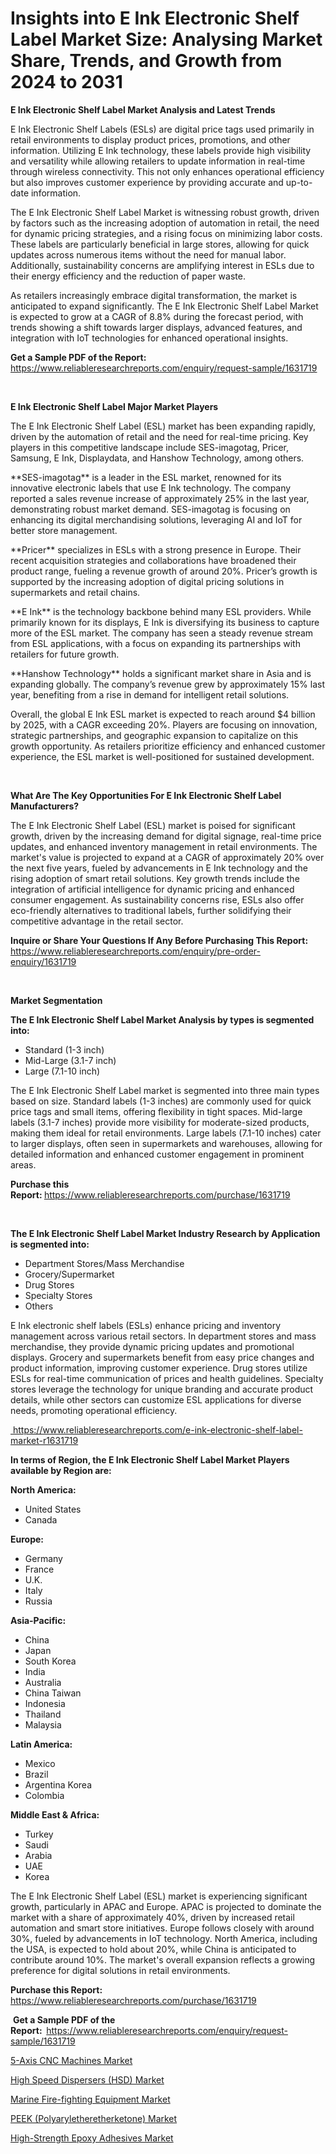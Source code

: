 <p><h1>Insights into E Ink Electronic Shelf Label Market Size: Analysing Market Share, Trends, and Growth from 2024 to 2031</h1></p><p><strong>E Ink Electronic Shelf Label Market Analysis and Latest Trends</strong></p>
<p><p>E Ink Electronic Shelf Labels (ESLs) are digital price tags used primarily in retail environments to display product prices, promotions, and other information. Utilizing E Ink technology, these labels provide high visibility and versatility while allowing retailers to update information in real-time through wireless connectivity. This not only enhances operational efficiency but also improves customer experience by providing accurate and up-to-date information.</p><p>The E Ink Electronic Shelf Label Market is witnessing robust growth, driven by factors such as the increasing adoption of automation in retail, the need for dynamic pricing strategies, and a rising focus on minimizing labor costs. These labels are particularly beneficial in large stores, allowing for quick updates across numerous items without the need for manual labor. Additionally, sustainability concerns are amplifying interest in ESLs due to their energy efficiency and the reduction of paper waste.</p><p>As retailers increasingly embrace digital transformation, the market is anticipated to expand significantly. The E Ink Electronic Shelf Label Market is expected to grow at a CAGR of 8.8% during the forecast period, with trends showing a shift towards larger displays, advanced features, and integration with IoT technologies for enhanced operational insights.</p></p>
<p><strong>Get a Sample PDF of the Report:&nbsp;</strong> <a href="https://www.reliableresearchreports.com/enquiry/request-sample/1631719?utm_campaign=31&utm_medium=2&utm_source=Github&utm_content=ia&utm_term=27102024&utm_id=e-ink-electronic-shelf-label">https://www.reliableresearchreports.com/enquiry/request-sample/1631719</a></p>
<p>&nbsp;</p>
<p><strong>E Ink Electronic Shelf Label Major Market Players</strong></p>
<p><p>The E Ink Electronic Shelf Label (ESL) market has been expanding rapidly, driven by the automation of retail and the need for real-time pricing. Key players in this competitive landscape include SES-imagotag, Pricer, Samsung, E Ink, Displaydata, and Hanshow Technology, among others.</p><p>**SES-imagotag** is a leader in the ESL market, renowned for its innovative electronic labels that use E Ink technology. The company reported a sales revenue increase of approximately 25% in the last year, demonstrating robust market demand. SES-imagotag is focusing on enhancing its digital merchandising solutions, leveraging AI and IoT for better store management.</p><p>**Pricer** specializes in ESLs with a strong presence in Europe. Their recent acquisition strategies and collaborations have broadened their product range, fueling a revenue growth of around 20%. Pricer’s growth is supported by the increasing adoption of digital pricing solutions in supermarkets and retail chains.</p><p>**E Ink** is the technology backbone behind many ESL providers. While primarily known for its displays, E Ink is diversifying its business to capture more of the ESL market. The company has seen a steady revenue stream from ESL applications, with a focus on expanding its partnerships with retailers for future growth.</p><p>**Hanshow Technology** holds a significant market share in Asia and is expanding globally. The company’s revenue grew by approximately 15% last year, benefiting from a rise in demand for intelligent retail solutions.</p><p>Overall, the global E Ink ESL market is expected to reach around $4 billion by 2025, with a CAGR exceeding 20%. Players are focusing on innovation, strategic partnerships, and geographic expansion to capitalize on this growth opportunity. As retailers prioritize efficiency and enhanced customer experience, the ESL market is well-positioned for sustained development.</p></p>
<p>&nbsp;</p>
<p><strong>What Are The Key Opportunities For E Ink Electronic Shelf Label Manufacturers?</strong></p>
<p><p>The E Ink Electronic Shelf Label (ESL) market is poised for significant growth, driven by the increasing demand for digital signage, real-time price updates, and enhanced inventory management in retail environments. The market's value is projected to expand at a CAGR of approximately 20% over the next five years, fueled by advancements in E Ink technology and the rising adoption of smart retail solutions. Key growth trends include the integration of artificial intelligence for dynamic pricing and enhanced consumer engagement. As sustainability concerns rise, ESLs also offer eco-friendly alternatives to traditional labels, further solidifying their competitive advantage in the retail sector.</p></p>
<p><strong>Inquire or Share Your Questions If Any Before Purchasing This Report:</strong> <a href="https://www.reliableresearchreports.com/enquiry/pre-order-enquiry/1631719?utm_campaign=31&utm_medium=2&utm_source=Github&utm_content=ia&utm_term=27102024&utm_id=e-ink-electronic-shelf-label">https://www.reliableresearchreports.com/enquiry/pre-order-enquiry/1631719</a></p>
<p>&nbsp;</p>
<p><strong>Market Segmentation</strong></p>
<p><strong>The E Ink Electronic Shelf Label Market Analysis by types is segmented into:</strong></p>
<p><ul><li>Standard (1-3 inch)</li><li>Mid-Large (3.1-7 inch)</li><li>Large (7.1-10 inch)</li></ul></p>
<p><p>The E Ink Electronic Shelf Label market is segmented into three main types based on size. Standard labels (1-3 inches) are commonly used for quick price tags and small items, offering flexibility in tight spaces. Mid-large labels (3.1-7 inches) provide more visibility for moderate-sized products, making them ideal for retail environments. Large labels (7.1-10 inches) cater to larger displays, often seen in supermarkets and warehouses, allowing for detailed information and enhanced customer engagement in prominent areas.</p></p>
<p><strong>Purchase this Report:&nbsp;</strong><a href="https://www.reliableresearchreports.com/purchase/1631719?utm_campaign=31&utm_medium=2&utm_source=Github&utm_content=ia&utm_term=27102024&utm_id=e-ink-electronic-shelf-label">https://www.reliableresearchreports.com/purchase/1631719</a></p>
<p>&nbsp;</p>
<p><strong>The E Ink Electronic Shelf Label Market Industry Research by Application is segmented into:</strong></p>
<p><ul><li>Department Stores/Mass Merchandise</li><li>Grocery/Supermarket</li><li>Drug Stores</li><li>Specialty Stores</li><li>Others</li></ul></p>
<p><p>E Ink electronic shelf labels (ESLs) enhance pricing and inventory management across various retail sectors. In department stores and mass merchandise, they provide dynamic pricing updates and promotional displays. Grocery and supermarkets benefit from easy price changes and product information, improving customer experience. Drug stores utilize ESLs for real-time communication of prices and health guidelines. Specialty stores leverage the technology for unique branding and accurate product details, while other sectors can customize ESL applications for diverse needs, promoting operational efficiency.</p></p>
<p><a href="https://www.reliableresearchreports.com/e-ink-electronic-shelf-label-market-r1631719?utm_campaign=31&utm_medium=2&utm_source=Github&utm_content=ia&utm_term=27102024&utm_id=e-ink-electronic-shelf-label">&nbsp;https://www.reliableresearchreports.com/e-ink-electronic-shelf-label-market-r1631719</a></p>
<p><strong>In terms of Region, the E Ink Electronic Shelf Label Market Players available by Region are:</strong></p>
<p>
    <p> <strong> North America: </strong>
        <ul>
            <li>United States</li>
            <li>Canada</li>
        </ul>
        </p> 
    <p> <strong> Europe: </strong>
        <ul>
            <li>Germany</li>
            <li>France</li>
            <li>U.K.</li>
            <li>Italy</li>
            <li>Russia</li>
        </ul>
        </p> 
    <p> <strong> Asia-Pacific: </strong>
        <ul>
            <li>China</li>
            <li>Japan</li>
            <li>South Korea</li>
            <li>India</li>
            <li>Australia</li>
            <li>China Taiwan</li>
            <li>Indonesia</li>
            <li>Thailand</li>
            <li>Malaysia</li>
        </ul>
        </p> 
    <p> <strong> Latin America: </strong>
        <ul>
            <li>Mexico</li>
            <li>Brazil</li>
            <li>Argentina Korea</li>
            <li>Colombia</li>
        </ul>
        </p> 
    <p> <strong> Middle East & Africa: </strong>
        <ul>
            <li>Turkey</li>
            <li>Saudi</li>
            <li>Arabia</li>
            <li>UAE</li>
            <li>Korea</li>
        </ul>
    </p>
    </p>
<p><p>The E Ink Electronic Shelf Label (ESL) market is experiencing significant growth, particularly in APAC and Europe. APAC is projected to dominate the market with a share of approximately 40%, driven by increased retail automation and smart store initiatives. Europe follows closely with around 30%, fueled by advancements in IoT technology. North America, including the USA, is expected to hold about 20%, while China is anticipated to contribute around 10%. The market's overall expansion reflects a growing preference for digital solutions in retail environments.</p></p>
<p><strong>Purchase this Report: </strong><a href="https://www.reliableresearchreports.com/purchase/1631719?utm_campaign=31&utm_medium=2&utm_source=Github&utm_content=ia&utm_term=27102024&utm_id=e-ink-electronic-shelf-label">https://www.reliableresearchreports.com/purchase/1631719</a></p>
<p>&nbsp;<strong>Get a Sample PDF of the Report:&nbsp;&nbsp;</strong><a href="https://www.reliableresearchreports.com/enquiry/request-sample/1631719?utm_campaign=31&utm_medium=2&utm_source=Github&utm_content=ia&utm_term=27102024&utm_id=e-ink-electronic-shelf-label">https://www.reliableresearchreports.com/enquiry/request-sample/1631719</a></p>
<p><strong></strong></p>
<p><p><a href="https://issuu.com/reportprime-2/docs/5-axis-cnc-machines-market-size-203_ad4aaf95f28250?utm_campaign=31&utm_medium=2&utm_source=Github&utm_content=ia&utm_term=27102024&utm_id=e-ink-electronic-shelf-label">5-Axis CNC Machines Market</a></p><p><a href="https://issuu.com/reportprime-2/docs/high-speed-dispersers-hsd-market-si_a4b82af9f6d9f9?utm_campaign=31&utm_medium=2&utm_source=Github&utm_content=ia&utm_term=27102024&utm_id=e-ink-electronic-shelf-label">High Speed Dispersers (HSD) Market</a></p><p><a href="https://github.com/cristy9x9bur/Market-Research-Report-List-1/blob/main/marine-fire-fighting-equipment-market.md?utm_campaign=31&utm_medium=2&utm_source=Github&utm_content=ia&utm_term=27102024&utm_id=e-ink-electronic-shelf-label">Marine Fire-fighting Equipment Market</a></p><p><a href="https://www.linkedin.com/pulse/peek-polyaryletheretherketone-market-forecasts-trends-impact-analysis-jmw8e?utm_campaign=31&utm_medium=2&utm_source=Github&utm_content=ia&utm_term=27102024&utm_id=e-ink-electronic-shelf-label">PEEK (Polyaryletheretherketone) Market</a></p><p><a href="https://github.com/isbel3opkkem/Market-Research-Report-List-1/blob/main/high-strength-epoxy-adhesives-market.md?utm_campaign=31&utm_medium=2&utm_source=Github&utm_content=ia&utm_term=27102024&utm_id=e-ink-electronic-shelf-label">High-Strength Epoxy Adhesives Market</a></p></p>
